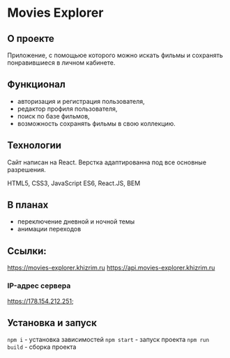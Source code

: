 # Movies Explorer

## О проекте
Приложение, с помощьюе которого можно искать фильмы и сохранять понравившиеся в личном кабинете.

## Функционал
* авторизация и регистрация пользователя,
* редактор профиля пользователя,
* поиск по базе фильмов,
* возможность сохранять фильмы в свою коллекцию.

## Технологии
Cайт написан на React. Верстка адаптированна под все основные разрешения.

HTML5,
CSS3,
JavaScript ES6,
React.JS,
BEM

## В планах
* переключение дневной и ночной темы
* анимации переходов

## Ссылки:
https://movies-explorer.khizrim.ru
https://api.movies-explorer.khizrim.ru

### IP-адрес сервера
https://178.154.212.251;

## Установка и запуск
`npm i` - установка зависимостей
`npm start` - запуск проекта
`npm run build` - сборка проекта
